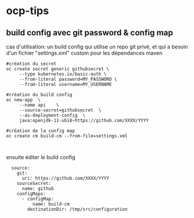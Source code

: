 # ocp-tips

## build config avec git password & config map

cas d'utilisation: un build config qui utilise un repo git privé, et qui a besoin d'un fichier "settings.xml" custom pour les dépendances maven

```
#création du secret
oc create secret generic githubsecret \
	 --type kubernetes.io/basic-auth \
	 --from-literal password=MY_PASSWORD \
	 --from-literal username=MY_USERNAME

#création du build config
oc new-app  \
	 --name api    \
	 --source-secret=githubsecret  \
	 --as-deployment-config  \
	 java:openjdk-11-ubi8~https://github.com/XXXX/YYYY

#création de la config map
oc create cm build-cm --from-file=settings.xml



```
ensuite éditer le build config
```
  source:
    git:
      uri: https://github.com/XXXX/YYYY
    sourceSecret:
      name: github
    configMaps:
      - configMap:
          name: build-cm
        destinationDir: /tmp/src/configuration
```
